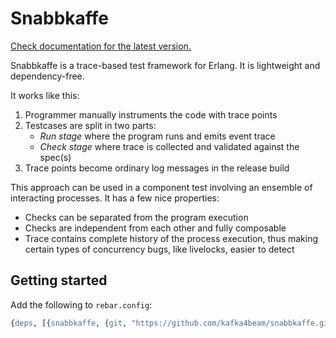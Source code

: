 Snabbkaffe
==========

[Check documentation for the latest version.](https://kafka4beam.github.io/snabbkaffe-docs)

Snabbkaffe is a trace-based test framework for Erlang.
It is lightweight and dependency-free.

It works like this:

 1) Programmer manually instruments the code with trace points
 2) Testcases are split in two parts:
    - *Run stage* where the program runs and emits event trace
    - *Check stage* where trace is collected and validated against the spec(s)
 3) Trace points become ordinary log messages in the release build

This approach can be used in a component test involving an ensemble of interacting processes. It has a few nice properties:

 + Checks can be separated from the program execution
 + Checks are independent from each other and fully composable
 + Trace contains complete history of the process execution, thus making certain types of concurrency bugs, like livelocks, easier to detect

## Getting started

Add the following to `rebar.config`:

```erlang
{deps, [{snabbkaffe, {git, "https://github.com/kafka4beam/snabbkaffe.git", {tag, "0.18.0"}}}]}.
```
